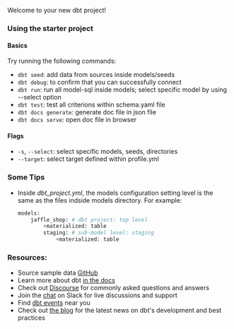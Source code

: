 Welcome to your new dbt project!

### Using the starter project

#### Basics
Try running the following commands:
- `dbt seed`: add data from sources inside models/seeds
- `dbt debug`: to confirm that you can successfully connect
- `dbt run`: run all model-sql inside models; select specific model by using --select option
- `dbt test`: test all criterions within schema.yaml file
- `dbt docs generate`: generate doc file in json file
- `dbt docs serve`: open doc file in browser

#### Flags

- `-s`, `--select`: select specific models, seeds, directories
- `--target`: select target defined within profile.yml

### Some Tips

- Inside *dbt_project.yml*, the models configuration setting level is the same as the files indside models directory. For example:
    ```python
    models:
        jaffle_shop: # dbt project: top level
            +materialized: table
            staging: # sub-model level: staging
                +materialized: table
    ```

### Resources:
- Source sample data [GitHub](https://github.com/dbt-labs/jaffle_shop)
- Learn more about dbt [in the docs](https://docs.getdbt.com/docs/introduction)
- Check out [Discourse](https://discourse.getdbt.com/) for commonly asked questions and answers
- Join the [chat](https://community.getdbt.com/) on Slack for live discussions and support
- Find [dbt events](https://events.getdbt.com) near you
- Check out [the blog](https://blog.getdbt.com/) for the latest news on dbt's development and best practices
